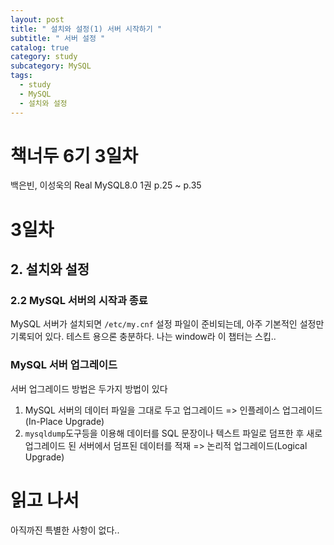 ```yaml
---
layout: post
title: " 설치와 설정(1) 서버 시작하기 "
subtitle: " 서버 설정 "
catalog: true
category: study
subcategory: MySQL
tags:
  - study
  - MySQL
  - 설치와 설정
---
```


# 책너두 6기 3일차

백은빈, 이성욱의 Real MySQL8.0 1권 p.25 ~ p.35

# 3일차

## 2. 설치와 설정

### 2.2 MySQL 서버의 시작과 종료

MySQL 서버가 설치되면 `/etc/my.cnf` 설정 파일이 준비되는데, 아주 기본적인 설정만 기록되어 있다. 테스트 용으론 충분하다. 나는 window라 이 챕터는 스킵..

### MySQL 서버 업그레이드

서버 업그레이드 방법은 두가지 방법이 있다

1. MySQL 서버의 데이터 파일을 그대로 두고 업그레이드 => 인플레이스 업그레이드(In-Place Upgrade)
2. `mysqldump`도구등을 이용해 데이터를 SQL 문장이나 텍스트 파일로 덤프한 후 새로 업그레이드 된 서버에서 덤프된 데이터를 적재 => 논리적 업그레이드(Logical Upgrade)

# 읽고 나서

아직까진 특별한 사항이 없다..
